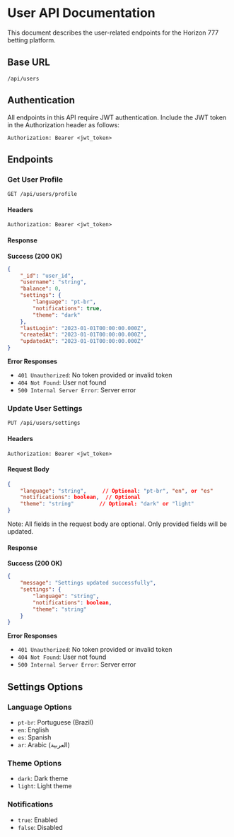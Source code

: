 # User API Documentation

This document describes the user-related endpoints for the Horizon 777 betting platform.

## Base URL

```
/api/users
```

## Authentication

All endpoints in this API require JWT authentication. Include the JWT token in the Authorization header as follows:

```
Authorization: Bearer <jwt_token>
```

## Endpoints

### Get User Profile

```http
GET /api/users/profile
```

#### Headers

```
Authorization: Bearer <jwt_token>
```

#### Response

**Success (200 OK)**
```json
{
    "_id": "user_id",
    "username": "string",
    "balance": 0,
    "settings": {
        "language": "pt-br",
        "notifications": true,
        "theme": "dark"
    },
    "lastLogin": "2023-01-01T00:00:00.000Z",
    "createdAt": "2023-01-01T00:00:00.000Z",
    "updatedAt": "2023-01-01T00:00:00.000Z"
}
```

**Error Responses**
- `401 Unauthorized`: No token provided or invalid token
- `404 Not Found`: User not found
- `500 Internal Server Error`: Server error

### Update User Settings

```http
PUT /api/users/settings
```

#### Headers

```
Authorization: Bearer <jwt_token>
```

#### Request Body

```json
{
    "language": "string",     // Optional: "pt-br", "en", or "es"
    "notifications": boolean,  // Optional
    "theme": "string"        // Optional: "dark" or "light"
}
```

Note: All fields in the request body are optional. Only provided fields will be updated.

#### Response

**Success (200 OK)**
```json
{
    "message": "Settings updated successfully",
    "settings": {
        "language": "string",
        "notifications": boolean,
        "theme": "string"
    }
}
```

**Error Responses**
- `401 Unauthorized`: No token provided or invalid token
- `404 Not Found`: User not found
- `500 Internal Server Error`: Server error

## Settings Options

### Language Options
- `pt-br`: Portuguese (Brazil)
- `en`: English
- `es`: Spanish
- `ar`: Arabic (العربية)

### Theme Options
- `dark`: Dark theme
- `light`: Light theme

### Notifications
- `true`: Enabled
- `false`: Disabled
